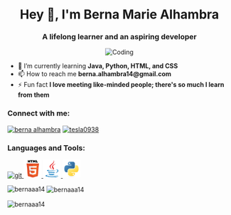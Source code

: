 <div align="center">
  <h1>Hey 👋, I'm Berna Marie Alhambra</h1>
  <h3>A lifelong learner and an aspiring developer</h3>
  <img src="https://media.giphy.com/media/L1R1tvI9svkIWwpVYr/giphy.gif" width="300" alt="Coding">
  <div align="left">
    <ul>
      <li>🌱 I’m currently learning <strong>Java, Python, HTML, and CSS</strong></li>
      <li>📫 How to reach me <strong>berna.alhambra14@gmail.com</strong></li>
      <li>⚡ Fun fact <strong>I love meeting like-minded people; there's so much I learn from them</strong></li>
    </ul>
  </div>
</div>


<h3 align="left">Connect with me:</h3>
<p align="left">
<a href="https://www.facebook.com/berna.alhambra/" target="blank"><img align="center" src="https://raw.githubusercontent.com/rahuldkjain/github-profile-readme-generator/master/src/images/icons/Social/facebook.svg" alt="berna alhambra" height="30" width="40" /></a>
<a href="https://discord.gg/tesla0938" target="blank"><img align="center" src="https://raw.githubusercontent.com/rahuldkjain/github-profile-readme-generator/master/src/images/icons/Social/discord.svg" alt="tesla0938" height="30" width="40" /></a>
</p>

<h3 align="left">Languages and Tools:</h3>
<p align="left">
  <a href="https://git-scm.com/" target="_blank" rel="noreferrer">
    <img src="https://www.vectorlogo.zone/logos/git-scm/git-scm-icon.svg" alt="git" width="40" height="40"/>
  </a>
  <a href="https://www.w3.org/html/" target="_blank" rel="noreferrer">
    <img src="https://raw.githubusercontent.com/devicons/devicon/master/icons/html5/html5-original-wordmark.svg" alt="html5" width="40" height="40"/>
  </a>
  <a href="https://www.java.com" target="_blank" rel="noreferrer">
    <img src="https://raw.githubusercontent.com/devicons/devicon/master/icons/java/java-original.svg" alt="java" width="40" height="40"/>
  </a>
  <a href="https://www.python.org" target="_blank" rel="noreferrer">
    <img src="https://raw.githubusercontent.com/devicons/devicon/master/icons/python/python-original.svg" alt="python" width="40" height="40"/>
  </a>
</p>

<p><img align="left" src="https://github-readme-stats.vercel.app/api/top-langs?username=bernaaa14&show_icons=true&locale=en&layout=compact" alt="bernaaa14" /></p>

<p>&nbsp;<img align="center" src="https://github-readme-stats.vercel.app/api?username=bernaaa14&show_icons=true&locale=en" alt="bernaaa14" /></p>

<p><img align="center" src="https://github-readme-streak-stats.herokuapp.com/?user=bernaaa14&" alt="bernaaa14" /></p>
